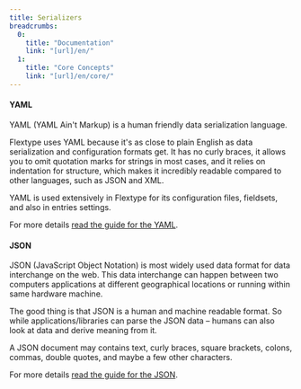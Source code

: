 ```yaml
---
title: Serializers
breadcrumbs:
  0:
    title: "Documentation"
    link: "[url]/en/"
  1:
    title: "Core Concepts"
    link: "[url]/en/core/"
---
```


#### YAML

YAML (YAML Ain't Markup) is a human friendly data serialization language.

Flextype uses YAML because it's as close to plain English as data serialization and configuration formats get. It has no curly braces, it allows you to omit quotation marks for strings in most cases, and it relies on indentation for structure, which makes it incredibly readable compared to other languages, such as JSON and XML.

YAML is used extensively in Flextype for its configuration files, fieldsets, and also in entries settings.

For more details <a href="[url]/en/core/serializers/yaml">read the guide for the YAML</a>.

#### JSON

JSON (JavaScript Object Notation) is most widely used data format for data interchange on the web. This data interchange can happen between two computers applications at different geographical locations or running within same hardware machine.

The good thing is that JSON is a human and machine readable format. So while applications/libraries can parse the JSON data – humans can also look at data and derive meaning from it.

A JSON document may contains text, curly braces, square brackets, colons, commas, double quotes, and maybe a few other characters.

For more details <a href="[url]/en/core/serializers/json">read the guide for the JSON</a>.
